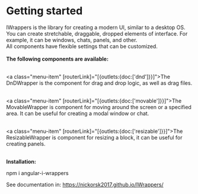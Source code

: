 <style>
.menu-item {
  color: #1e4d79;
}
.instalation {
  border: 1px solid rgb(100, 98, 98);
  background: #333;
  display: inline-block;
  color: rgb(194, 194, 194);
  padding: 20px;
  user-select: all;
}
</style>
<h1>Getting started</h1>
IWrappers is the library for creating a modern UI, similar to a desktop OS. You can create stretchable, draggable, dropped elements of interface.
For example, it can be windows, chats, panels, and other.<br>
All components have flexible settings that can be customized.<br><br>
<b>The following components are available:</b><br><br>

<a class="menu-item" [routerLink]="[{outlets:{doc:['dnd']}}]">The DnDWrapper</a> is the component for drag and drop logic, as well as drag files.<br><br>

<a class="menu-item" [routerLink]="[{outlets:{doc:['movable']}}]">The MovableWrapper</a> is component for moving around the screen or a specified area. It can be useful for creating a modal window or chat.<br><br>

<a class="menu-item" [routerLink]="[{outlets:{doc:['resizable']}}]">The ResizableWrapper</a> is component for resizing a block, it can be useful for creating panels.<br><br>

<b>Installation:</b>
<br>

<p class="">
  npm i angular-i-wrappers
</p>


See documentation in:
<a href="https://nickorsk2017.github.io/IWrappers/">https://nickorsk2017.github.io/IWrappers/</a>
